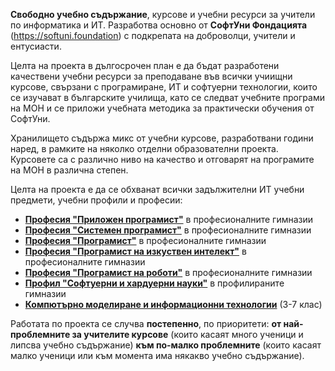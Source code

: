 **Свободно учебно съдържание**, курсове и учебни ресурси за учители по информатика и ИТ. Разработва основно от **СофтУни Фондацията** (https://softuni.foundation) с подкрепата на доброволци, учители и ентусиасти.

Целта на проекта в дългосрочен план е да бъдат разработени качествени учебни ресурси за преподаване във всички учиищни курсове, свързани с програмиране, ИТ и софтуерни технологии, които се изучават в българските училища, като се следват учебните програми на МОН и се приложи учебната методика за практически обучения от СофтУни.

Хранилището съдържа микс от учебни курсове, разработвани години наред, в рамките на няколко отделни образователни проекта. Курсовете са с различно ниво на качество и отговарят на програмите на МОН в различна степен.

Целта на проекта е да се обхванат всички задължителни ИТ учебни предмети, учебни профили и професии:
 - [**Професия "Приложен програмист"**](https://github.com/BG-IT-Edu/School-Programming/tree/main/Courses/Applied-Programmer) в професионалните гимназии
 - [**Професия "Системен програмист"**](https://github.com/BG-IT-Edu/School-Programming/tree/main/Courses/System-Programmer) в професионалните гимназии
 - [**Професия "Програмист"**](https://github.com/BG-IT-Edu/School-Programming/tree/main/Courses/Programmer) в професионалните гимназии
 - [**Професия "Програмист на изкуствен интелект"**](https://github.com/BG-IT-Edu/School-Programming/tree/main/Courses/AI-Programmer) в професионалните гимназии
 - [**Професия "Програмист на роботи"**](https://github.com/BG-IT-Edu/School-Programming/tree/main/Courses/Robotics-and-IoT-Programmer) в професионалните гимназии
 - [**Профил "Софтуерни и хардуерни науки"**](https://github.com/BG-IT-Edu/School-Programming/tree/main/Courses/Software-Sciences) в профилираните гимназии
 - [**Компютърно моделиране и информационни технологии**](https://github.com/BG-IT-Edu/School-Programming/tree/main/Courses/Computer-Modeling-and-IT) (3-7 клас)

Работата по проекта се случва **постепенно**, по приоритети: **от най-проблемните за учителите курсове** (които касаят много ученици и липсва учебно съдържание) **към по-малко проблемните** (които касаят малко ученици или към момента има някакво учебно съдържание).
